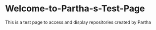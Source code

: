# Welcome-to-Partha-s-Test-Page
This is a test page to access and display repositories created by Partha
